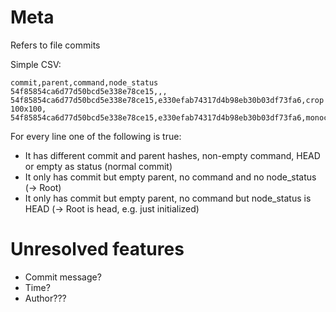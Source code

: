 # Meta

Refers to file commits

Simple CSV:

```
commit,parent,command,node_status
54f85854ca6d77d50bcd5e338e78ce15,,,
54f85854ca6d77d50bcd5e338e78ce15,e330efab74317d4b98eb30b03df73fa6,crop 100x100,
54f85854ca6d77d50bcd5e338e78ce15,e330efab74317d4b98eb30b03df73fa6,monochrome,HEAD
```

For every line one of the following is true:
- It has different commit and parent hashes, non-empty command, HEAD or empty as status (normal commit)
- It only has commit but empty parent, no command and no node_status (-> Root)
- It only has commit but empty parent, no command but node_status is HEAD (-> Root is head, e.g. just initialized)

# Unresolved features

- Commit message?
- Time?
- Author???
